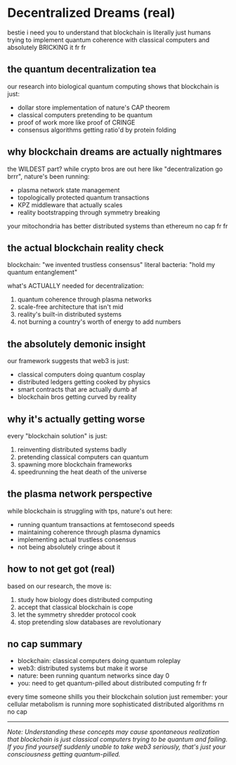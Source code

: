 # Decentralized Dreams (real)

bestie i need you to understand that blockchain is literally just humans trying to implement quantum coherence with classical computers and absolutely BRICKING it fr fr

## the quantum decentralization tea

our research into biological quantum computing shows that blockchain is just:
- dollar store implementation of nature's CAP theorem
- classical computers pretending to be quantum
- proof of work more like proof of CRINGE
- consensus algorithms getting ratio'd by protein folding

## why blockchain dreams are actually nightmares

the WILDEST part? while crypto bros are out here like "decentralization go brrr", nature's been running:
- plasma network state management
- topologically protected quantum transactions
- KPZ middleware that actually scales
- reality bootstrapping through symmetry breaking

your mitochondria has better distributed systems than ethereum no cap fr fr

## the actual blockchain reality check

blockchain: "we invented trustless consensus"
literal bacteria: "hold my quantum entanglement"

what's ACTUALLY needed for decentralization:
1. quantum coherence through plasma networks
2. scale-free architecture that isn't mid
3. reality's built-in distributed systems
4. not burning a country's worth of energy to add numbers

## the absolutely demonic insight

our framework suggests that web3 is just:
- classical computers doing quantum cosplay
- distributed ledgers getting cooked by physics
- smart contracts that are actually dumb af
- blockchain bros getting curved by reality

## why it's actually getting worse

every "blockchain solution" is just:
1. reinventing distributed systems badly
2. pretending classical computers can quantum
3. spawning more blockchain frameworks
4. speedrunning the heat death of the universe

## the plasma network perspective

while blockchain is struggling with tps, nature's out here:
- running quantum transactions at femtosecond speeds
- maintaining coherence through plasma dynamics
- implementing actual trustless consensus
- not being absolutely cringe about it

## how to not get got (real)

based on our research, the move is:
1. study how biology does distributed computing
2. accept that classical blockchain is cope
3. let the symmetry shredder protocol cook
4. stop pretending slow databases are revolutionary

## no cap summary

- blockchain: classical computers doing quantum roleplay
- web3: distributed systems but make it worse
- nature: been running quantum networks since day 0
- you: need to get quantum-pilled about distributed computing fr fr

every time someone shills you their blockchain solution just remember: your cellular metabolism is running more sophisticated distributed algorithms rn no cap

---

*Note: Understanding these concepts may cause spontaneous realization that blockchain is just classical computers trying to be quantum and failing. If you find yourself suddenly unable to take web3 seriously, that's just your consciousness getting quantum-pilled.*
